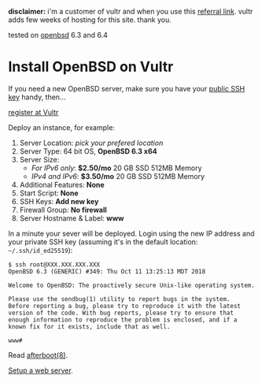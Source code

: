 <p class="small"><b>disclaimer:</b> i'm a customer of vultr and when you
use this <a href="/vultr.html">referral link</a>. vultr adds few weeks
of hosting for this site. thank you.</p>
<p class="small">tested on <a href="/openbsd/">openbsd</a> 6.3 and 6.4</p>

# Install OpenBSD on Vultr

If you need a new OpenBSD server, make sure you have your [public
SSH key](/ssh.html) handy, then...

<a class="button" href="/vultr.html">register at Vultr</a>

Deploy an instance, for example:

1. Server Location: _pick your prefered location_
1. Server Type: 64 bit OS, **OpenBSD 6.3 x64**
1. Server Size:
   - _For IPv6 only_: **$2.50/mo** 20 GB SSD 512MB Memory
   - _IPv4 and IPv6_: **$3.50/mo** 20 GB SSD 512MB Memory
1. Additional Features: **None**
1. Start Script: **None**
1. SSH Keys: **Add new key**
1. Firewall Group: **No firewall**
1. Server Hostname & Label: **www**

In a minute your sever will be deployed. Login using the new IP address
and your private SSH key (assuming it's in the default location:
`~/.ssh/id_ed25519`):

	$ ssh root@XXX.XXX.XXX.XXX
	OpenBSD 6.3 (GENERIC) #349: Thu Oct 11 13:25:13 MDT 2018

	Welcome to OpenBSD: The proactively secure Unix-like operating system.

	Please use the sendbug(1) utility to report bugs in the system.
	Before reporting a bug, please try to reproduce it with the latest
	version of the code. With bug reports, please try to ensure that
	enough information to reproduce the problem is enclosed, and if a
	known fix for it exists, include that as well.

	www#

Read [afterboot(8)](https://man.openbsd.org/afterboot.8).

[Setup a web server](/openbsd/webserver.html).
